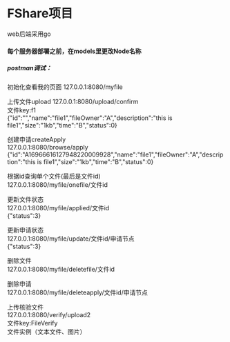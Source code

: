 # FShare项目
web后端采用go

#### 每个服务器部署之前，在models里更改Node名称

##### postman调试：
初始化查看我的页面
127.0.0.1:8080/myfile 

上传文件upload
127.0.0.1:8080/upload/confirm  
文件key:f1  
{"id":"","name":"file1","fileOwner":"A","description":"this is file1","size":"1kb","time":"B","status":0}

创建申请createApply  
127.0.0.1:8080/browse/apply  
{"id":"A16966616127948220009928","name":"file1","fileOwner":"A","description":"this is file1","size":"1kb","time":"B","status":0}

根据id查询单个文件(最后是文件id)  
127.0.0.1:8080/myfile/onefile/文件id

更新文件状态  
127.0.0.1:8080/myfile/applied/文件id  
{"status":3}

更新申请状态  
127.0.0.1:8080/myfile/update/文件id/申请节点  
{"status":3}

删除文件  
127.0.0.1:8080/myfile/deletefile/文件id

删除申请  
127.0.0.1:8080/myfile/deleteapply/文件id/申请节点

上传核验文件  
127.0.0.1:8080/verify/upload2    
文件key:FileVerify   
文件实例（文本文件、图片）
